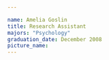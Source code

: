 ```yaml
---

name: Amelia Goslin
title: Research Assistant
majors: "Psychology"
graduation_date: December 2008
picture_name: 
---
```

    
    
